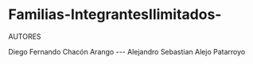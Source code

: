 # Familias-IntegrantesIlimitados-
AUTORES 

Diego Fernando Chacón Arango ---
Alejandro Sebastian Alejo Patarroyo 
